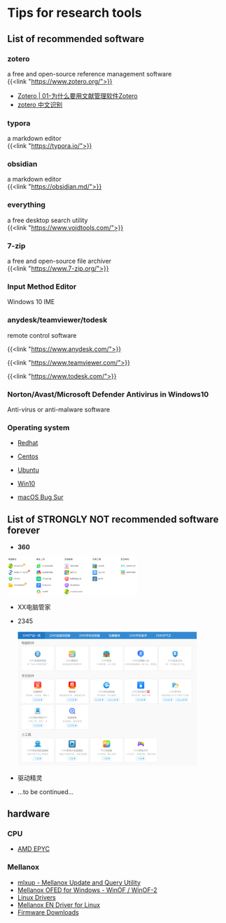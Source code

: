 # Tips for research tools


## List of recommended software

### zotero
a free and open-source reference management software  
{{<link "https://www.zotero.org/">}}
* [Zotero | 01-为什么要用文献管理软件Zotero](https://www.bilibili.com/video/BV1cJ411h77k)
* [zotero 中文识别](https://www.bilibili.com/read/cv6968662/)

### typora

a markdown editor  
{{<link "https://typora.io/">}}  

### obsidian
a markdown editor  
{{<link "https://obsidian.md/">}}

### everything   
a free desktop search utility  
{{<link "https://www.voidtools.com/">}}

### 7-zip
a free and open-source file archiver  
{{<link "https://www.7-zip.org/">}}

### Input Method Editor
Windows 10 IME

### anydesk/teamviewer/todesk

remote control software

{{<link "https://www.anydesk.com/">}}

{{<link "https://www.teamviewer.com/">}}

{{<link "https://www.todesk.com/">}}

### Norton/Avast/Microsoft Defender Antivirus in Windows10
Anti-virus or anti-malware software

### Operating system
* [Redhat](https://developers.redhat.com/products/rhel/download)

* [Centos](https://www.centos.org/)

* [Ubuntu](https://www.ubuntu.com/)

* [Win10](https://www.microsoft.com/zh-cn/software-download/windows10)

* [macOS Bug Sur](https://www.apple.com/macos/big-sur/)

  



## List of STRONGLY NOT recommended software forever

* **360**

<img src="index.assets/image-20210120222659506.png" alt="image-20210120222659506" style="zoom: 29%;" />

* XX电脑管家

* 2345

  <img src="index.assets/image-20210127161425191.png" alt="image-20210127161425191" style="zoom: 40%;" />

* 驱动精灵

* ...to be continued...



## hardware
### CPU
* [AMD EPYC](https://www.amd.com/en/products/epyc-server) 

### Mellanox
* [mlxup - Mellanox Update and Query Utility](https://www.mellanox.com/support/firmware/mlxup-mft)
* [Mellanox OFED for Windows - WinOF / WinOF-2](https://www.mellanox.com/products/adapter-software/ethernet/windows/winof-2)
* [Linux Drivers](https://www.mellanox.com/products/infiniband-drivers/linux/mlnx_ofed)
* [Mellanox EN Driver for Linux](https://www.mellanox.com/products/ethernet-drivers/linux/mlnx_en)
* [Firmware Downloads](https://www.mellanox.com/support/firmware/firmware-downloads)



